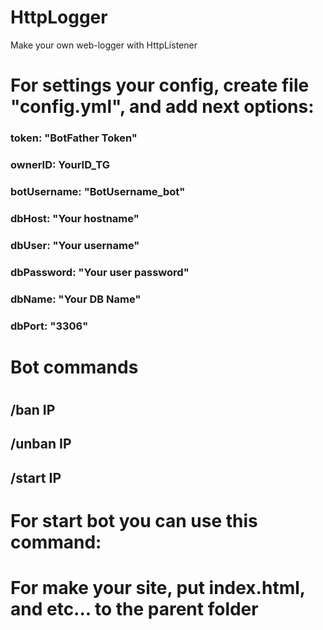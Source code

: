 # HttpLogger
Make your own web-logger with HttpListener

<div><h1>For settings your config, create file "config.yml", and add next options:</h1>
<h3>token: "BotFather Token"</h3>
<h3>ownerID: YourID_TG</h3>
<h3>botUsername: "BotUsername_bot"</h3>

<h3>dbHost: "Your hostname"</h3>
<h3>dbUser: "Your username"</h3>
<h3>dbPassword: "Your user password"</h3>
<h3>dbName: "Your DB Name"</h3>
<h3>dbPort: "3306"</h3>
</div>
<div>
<h1>Bot commands<h1>
<h2>/ban IP</h2>
<h2>/unban IP</h2>
<h2>/start IP</h2></div>
<h1>For start bot you can use this command: <java -jar HttpListeter.jar (port)></h1>
<h1>For make your site, put index.html, and etc... to the parent folder</h1>
